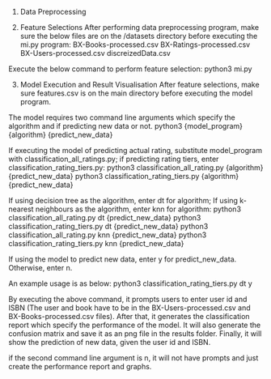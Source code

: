 1. Data Preprocessing



2. Feature Selections
After performing data preprocessing program, make sure the below files are on the /datasets directory before executing the mi.py program:
BX-Books-processed.csv
BX-Ratings-processed.csv
BX-Users-processed.csv
discreizedData.csv

Execute the below command to perform feature selection:
python3 mi.py

3. Model Execution and Result Visualisation
After feature selections, make sure features.csv is on the main directory before executing the model program.

The model requires two command line arguments which specify the algorithm and if predicting new data or not.
python3 {model_program} {algorithm} {predict_new_data}

If executing the model of predicting actual rating, substitute model_program with classification_all_ratings.py; if predicting rating tiers, enter classification_rating_tiers.py:
python3 classification_all_rating.py {algorithm} {predict_new_data}
python3 classification_rating_tiers.py {algorithm} {predict_new_data}

If using decision tree as the algorithm, enter dt for algorithm; If using k-nearest neighbours as the algorithm, enter knn for algorithm:
python3 classification_all_rating.py dt {predict_new_data}
python3 classification_rating_tiers.py dt {predict_new_data}
python3 classification_all_rating.py knn {predict_new_data}
python3 classification_rating_tiers.py knn {predict_new_data}

If using the model to predict new data, enter y for predict_new_data. Otherwise, enter n.

An example usage is as below:
python3 classification_rating_tiers.py dt y

By executing the above command, it prompts users to enter user id and ISBN (The user and book have to be in the BX-Users-processed.csv and BX-Books-processed.csv files). After that, it generates the classification report which specify the performance of the model. It will also generate the confusion matrix and save it as an png file in the results folder. Finally, it will show the prediction of new data, given the user id and ISBN.

if the second command line argument is n, it will not have prompts and just create the performance report and graphs.




